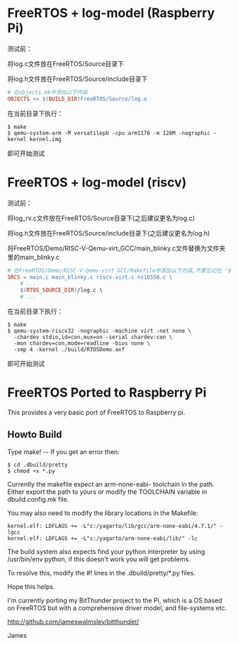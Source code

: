 # FreeRTOS + log-model (Raspberry Pi)

测试前：

将log.c文件放在FreeRTOS/Source目录下

将log.h文件放在FreeRTOS/Source/include目录下

```  Makefile
# 在objects.mk中添加以下内容
OBJECTS += $(BUILD_DIR)FreeRTOS/Source/log.o
```

在当前目录下执行：

```
$ make
$ qemu-system-arm -M versatilepb -cpu arm1176 -m 128M -nographic -kernel kernel.img
```

即可开始测试

# FreeRTOS + log-model (riscv)

测试前：

将log_rv.c文件放在FreeRTOS/Source目录下(之后建议更名为log.c)

将log.h文件放在FreeRTOS/Source/include目录下(之后建议更名为log.h)

将FreeRTOS/Demo/RISC-V-Qemu-virt_GCC/main_blinky.c文件替换为文件夹里的main_blinky.c

```  Makefile
# 在FreeRTOS/Demo/RISC-V-Qemu-virt_GCC/Makefile中添加以下内容,不要忘记在 '$' 前 Tab
SRCS = main.c main_blinky.c riscv-virt.c ns16550.c \
    # ...
    $(RTOS_SOURCE_DIR)/log.c \  
    # ...
```

在当前目录下执行：

```
$ make
$ qemu-system-riscv32 -nographic -machine virt -net none \
  -chardev stdio,id=con,mux=on -serial chardev:con \
  -mon chardev=con,mode=readline -bios none \
  -smp 4 -kernel ./build/RTOSDemo.axf
```

即可开始测试

# FreeRTOS Ported to Raspberry Pi

This provides a very basic port of FreeRTOS to Raspberry pi.

## Howto Build

Type make! -- If you get an error then:

    $ cd .dbuild/pretty
    $ chmod +x *.py

Currently the makefile expect an arm-none-eabi- toolchain in the path. Either export the path to yours or
modify the TOOLCHAIN variable in dbuild.config.mk file.

You may also need to modify the library locations in the Makefile:

    kernel.elf: LDFLAGS += -L"c:/yagarto/lib/gcc/arm-none-eabi/4.7.1/" -lgcc
    kernel.elf: LDFLAGS += -L"c:/yagarto/arm-none-eabi/lib/" -lc

The build system also expects find your python interpreter by using /usr/bin/env python,
if this doesn't work you will get problems.

To resolve this, modify the #! lines in the .dbuild/pretty/*.py files.

Hope this helps.

I'm currently porting my BitThunder project to the Pi, which is a OS based on FreeRTOS
but with a comprehensive driver model, and file-systems etc.

http://github.com/jameswalmsley/bitthunder/

James